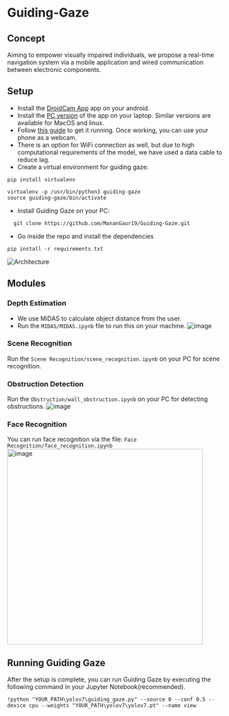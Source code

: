 # Guiding-Gaze

## Concept
Aiming to empower visually impaired individuals, we propose a real-time navigation system via a mobile application and wired communication between electronic components.

## Setup
- Install the [DroidCam App](https://play.google.com/store/apps/details?id=com.dev47apps.droidcam&pcampaignid=web_share) app on your android.
- Install the [PC version](https://www.dev47apps.com/droidcam/windows/) of the app on your laptop. Similar versions are available for MacOS and linux.
- Follow [this guide](https://www.dev47apps.com/droidcam/connect/) to get it running. Once working, you can use your phone as a webcam.
- There is an option for WiFi connection as well, but due to high computational requirements of the model, we have used a data cable to reduce lag.
- Create a virtual environment for guiding gaze:
```
pip install virtualenv
```
```
virtualenv -p /usr/bin/python3 guiding-gaze
source guiding-gaze/bin/activate
```
- Install Guiding Gaze on your PC:
```
  git clone https://github.com/MananGaur19/Guiding-Gaze.git
```
- Go inside the repo and install the dependencies

```
pip install -r requirements.txt
```
  
![Architecture](https://github.com/MananGaur19/Guiding-Gaze/assets/56295289/0b1577e4-9132-46ad-acb2-4b1d376f26f7)

## Modules
### Depth Estimation
- We use MiDAS to calculate object distance from the user.
- Run the `MIDAS/MIDAS.ipynb` file to run this on your machine.
![image](https://github.com/MananGaur19/Guiding-Gaze/assets/56295289/2b5da6d2-0da0-49d4-882c-184f93168118)

### Scene Recognition
Run the `Scene Recognition/scene_recognition.ipynb` on your PC for scene recognition.

### Obstruction Detection
Run the `Obstruction/wall_obstruction.ipynb` on your PC for detecting obstructions.
![image](https://github.com/MananGaur19/Guiding-Gaze/assets/56295289/f6762794-1b98-4e9f-84a7-de74a7514b83)

### Face Recognition
You can run face recognition via the file: `Face Recognition/face_recognition.ipynb`
<img width="452" alt="image" src="https://github.com/MananGaur19/Guiding-Gaze/assets/56295289/cab94169-7921-4dde-8ef3-bca258b6b834">

## Running Guiding Gaze
After the setup is complete, you can run Guiding Gaze by executing the following command in your Jupyter Notebook(recommended).
```
!python "YOUR_PATH\yolov7\guiding_gaze.py" --source 0 --conf 0.5 --device cpu --weights "YOUR_PATH\yolov7\yolov7.pt" --name view
```










